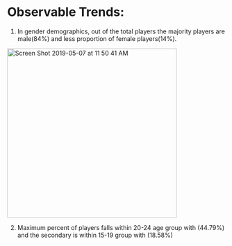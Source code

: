 # Observable Trends:

1)	In gender demographics, out of the total players the majority players are male(84%) and less proportion of female players(14%).

<img width="390" alt="Screen Shot 2019-05-07 at 11 50 41 AM" src="https://user-images.githubusercontent.com/49076702/57473934-d1391600-7245-11e9-9692-95ad74a01f0c.png">


2)   Maximum percent of players falls within 20-24 age group with (44.79%) and the secondary is within 15-19 group with (18.58%)
